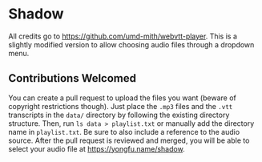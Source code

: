 Shadow
======

All credits go to <https://github.com/umd-mith/webvtt-player>. This is a
slightly modified version to allow choosing audio files through a dropdown menu.


## Contributions Welcomed

You can create a pull request to upload the files you want (beware of copyright
restrictions though). Just place the `.mp3` files and the `.vtt` transcripts in
the `data/` directory by following the existing directory structure. Then, run
`ls data > playlist.txt` or manually add the directory name in `playlist.txt`.
Be sure to also include a reference to the audio source. After the pull request
is reviewed and merged, you will be able to select your audio file at
<https://yongfu.name/shadow>.

